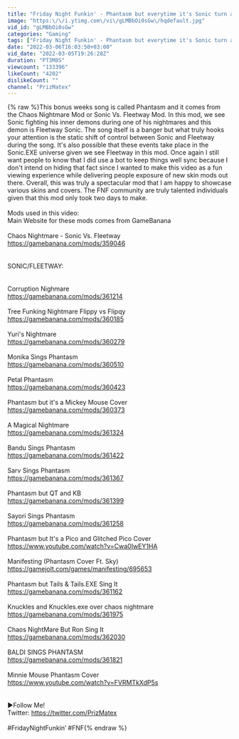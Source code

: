 ```yaml
---
title: "Friday Night Funkin' - Phantasm but everytime it's Sonic turn a Different Skin Mod and Cover is used"
image: "https:\/\/i.ytimg.com\/vi\/gLMBbOi0sGw\/hqdefault.jpg"
vid_id: "gLMBbOi0sGw"
categories: "Gaming"
tags: ["Friday Night Funkin' - Phantasm but everytime it's Sonic turn a Different Skin Mod and Cover is used","Phantasm but everytime it's Sonic turn a Different Skin Mod and Cover is used","Friday Night Funkin'"]
date: "2022-03-06T16:03:50+03:00"
vid_date: "2022-03-05T19:26:28Z"
duration: "PT3M8S"
viewcount: "133396"
likeCount: "4202"
dislikeCount: ""
channel: "PrizMatex"
---
```

{% raw %}This bonus weeks song is called Phantasm and it comes from the Chaos Nightmare Mod or Sonic Vs. Fleetway Mod. In this mod, we see Sonic fighting his inner demons during one of his nightmares and this demon is Fleetway Sonic. The song itself is a banger but what truly hooks your attention is the static shift of control between Sonic and Fleetway during the song. It's also possible that these events take place in the Sonic.EXE universe given we see Fleetway in this mod. Once again I still want people to know that I did use a bot to keep things well sync because I don't intend on hiding that fact since I wanted to make this video as a fun viewing experience while delivering people exposure of new skin mods out there. Overall, this was truly a spectacular mod that I am happy to showcase various skins and covers. The FNF community are truly talented individuals given that this mod only took two days to make.<br /><br />Mods used in this video:<br />Main Website for these mods comes from GameBanana<br /><br />Chaos Nightmare - Sonic Vs. Fleetway<br /><a rel="nofollow" target="blank" href="https://gamebanana.com/mods/359046">https://gamebanana.com/mods/359046</a><br /><br /><br />SONIC/FLEETWAY:<br /><br /><br />Corruption Nighmare<br /><a rel="nofollow" target="blank" href="https://gamebanana.com/mods/361214">https://gamebanana.com/mods/361214</a><br /><br />Tree Funking Nightmare Flippy vs Flipqy<br /><a rel="nofollow" target="blank" href="https://gamebanana.com/mods/360185">https://gamebanana.com/mods/360185</a><br /><br />Yuri's Nightmare<br /><a rel="nofollow" target="blank" href="https://gamebanana.com/mods/360279">https://gamebanana.com/mods/360279</a><br /><br />Monika Sings Phantasm<br /><a rel="nofollow" target="blank" href="https://gamebanana.com/mods/360510">https://gamebanana.com/mods/360510</a><br /><br />Petal Phantasm<br /><a rel="nofollow" target="blank" href="https://gamebanana.com/mods/360423">https://gamebanana.com/mods/360423</a><br /><br />Phantasm but it's a Mickey Mouse Cover<br /><a rel="nofollow" target="blank" href="https://gamebanana.com/mods/360373">https://gamebanana.com/mods/360373</a><br /><br />A Magical Nightmare<br /><a rel="nofollow" target="blank" href="https://gamebanana.com/mods/361324">https://gamebanana.com/mods/361324</a><br /><br />Bandu Sings Phantasm<br /><a rel="nofollow" target="blank" href="https://gamebanana.com/mods/361422">https://gamebanana.com/mods/361422</a><br /><br />Sarv Sings Phantasm<br /><a rel="nofollow" target="blank" href="https://gamebanana.com/mods/361367">https://gamebanana.com/mods/361367</a><br /><br />Phantasm but QT and KB<br /><a rel="nofollow" target="blank" href="https://gamebanana.com/mods/361399">https://gamebanana.com/mods/361399</a><br /><br />Sayori Sings Phantasm<br /><a rel="nofollow" target="blank" href="https://gamebanana.com/mods/361258">https://gamebanana.com/mods/361258</a><br /><br />Phantasm but It's a Pico and Glitched Pico Cover<br /><a rel="nofollow" target="blank" href="https://www.youtube.com/watch?v=Cwa0IwEY1HA">https://www.youtube.com/watch?v=Cwa0IwEY1HA</a><br /><br />Manifesting (Phantasm Cover Ft. Sky)<br /><a rel="nofollow" target="blank" href="https://gamejolt.com/games/manifesting/695653">https://gamejolt.com/games/manifesting/695653</a><br /><br />Phantasm but Tails &amp; Tails.EXE Sing It<br /><a rel="nofollow" target="blank" href="https://gamebanana.com/mods/361162">https://gamebanana.com/mods/361162</a><br /><br />Knuckles and Knuckles.exe over chaos nightmare<br /><a rel="nofollow" target="blank" href="https://gamebanana.com/mods/361975">https://gamebanana.com/mods/361975</a><br /><br />Chaos NightMare But Ron Sing It<br /><a rel="nofollow" target="blank" href="https://gamebanana.com/mods/362030">https://gamebanana.com/mods/362030</a><br /><br />BALDI SINGS PHANTASM<br /><a rel="nofollow" target="blank" href="https://gamebanana.com/mods/361821">https://gamebanana.com/mods/361821</a><br /><br />Minnie Mouse Phantasm Cover<br /><a rel="nofollow" target="blank" href="https://www.youtube.com/watch?v=FVRMTkXdP5s">https://www.youtube.com/watch?v=FVRMTkXdP5s</a><br /><br /><br />►Follow Me!<br />Twitter: <a rel="nofollow" target="blank" href="https://twitter.com/PrizMatex​​​​​​​​">https://twitter.com/PrizMatex​​​​​​​​</a><br /><br />#FridayNightFunkin​​​​​​​​​​​​​​’ #FNF{% endraw %}
